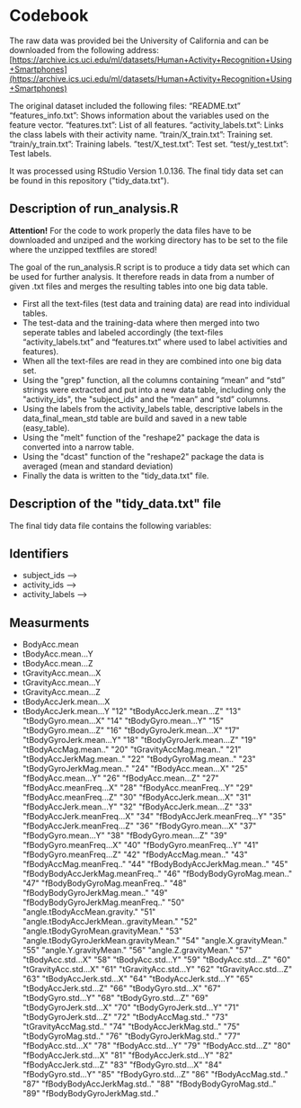 # Codebook 
The raw data was provided bei the University of California and can be downloaded from the following address: [https://archive.ics.uci.edu/ml/datasets/Human+Activity+Recognition+Using+Smartphones](https://archive.ics.uci.edu/ml/datasets/Human+Activity+Recognition+Using+Smartphones)

The original dataset included the following files:
“README.txt”
“features_info.txt”: Shows information about the variables used on the feature vector.
“features.txt”: List of all features.
“activity_labels.txt”: Links the class labels with their activity name.
“train/X_train.txt”: Training set.
“train/y_train.txt”: Training labels.
”test/X_test.txt”: Test set.
“test/y_test.txt”: Test labels.

It was processed using RStudio Version 1.0.136. The final tidy data set can be found in this repository ("tidy_data.txt"). 


## Description of run_analysis.R

__Attention!__ 
For the code to work properly the data files have to be downloaded and unziped and the working directory has to be set to the file where the unzipped textfiles are stored!

The goal of the run_analysis.R script is to produce a tidy data set which can be used for further analysis. It therefore reads in data from a number of given .txt files and merges the resulting tables into one big data table.
* First all the text-files (test data and training data) are read into individual tables.
* The test-data and the training-data where then merged into two seperate tables and labeled accordingly (the text-files “activity_labels.txt” and “features.txt” where used to label activities and features).
* When all the text-files are read in they are combined into one big data set.
* Using the "grep" function, all the columns containing “mean” and “std” strings were extracted and put into a new data table, including only the "activity_ids", the "subject_ids" and the “mean” and “std” columns.
* Using the labels from the activity_labels table, descriptive labels in the data_final_mean_std table are build and saved in a new table (easy_table).
* Using the "melt" function of the "reshape2" package the data is converted into a narrow table.
* Using the "dcast" function of the "reshape2" package the data is averaged (mean and standard deviation) 
* Finally the data is written to the "tidy_data.txt" file.

## Description of the "tidy_data.txt" file
The final tidy data file contains the following variables:

## Identifiers
* subject_ids --> 
* activity_ids  --> 
* activity_labels --> 

## Measurments
* BodyAcc.mean
* tBodyAcc.mean...Y
* tBodyAcc.mean...Z
* tGravityAcc.mean...X
* tGravityAcc.mean...Y
* tGravityAcc.mean...Z
* tBodyAccJerk.mean...X
* tBodyAccJerk.mean...Y
"12" "tBodyAccJerk.mean...Z"
"13" "tBodyGyro.mean...X"
"14" "tBodyGyro.mean...Y"
"15" "tBodyGyro.mean...Z"
"16" "tBodyGyroJerk.mean...X"
"17" "tBodyGyroJerk.mean...Y"
"18" "tBodyGyroJerk.mean...Z"
"19" "tBodyAccMag.mean.."
"20" "tGravityAccMag.mean.."
"21" "tBodyAccJerkMag.mean.."
"22" "tBodyGyroMag.mean.."
"23" "tBodyGyroJerkMag.mean.."
"24" "fBodyAcc.mean...X"
"25" "fBodyAcc.mean...Y"
"26" "fBodyAcc.mean...Z"
"27" "fBodyAcc.meanFreq...X"
"28" "fBodyAcc.meanFreq...Y"
"29" "fBodyAcc.meanFreq...Z"
"30" "fBodyAccJerk.mean...X"
"31" "fBodyAccJerk.mean...Y"
"32" "fBodyAccJerk.mean...Z"
"33" "fBodyAccJerk.meanFreq...X"
"34" "fBodyAccJerk.meanFreq...Y"
"35" "fBodyAccJerk.meanFreq...Z"
"36" "fBodyGyro.mean...X"
"37" "fBodyGyro.mean...Y"
"38" "fBodyGyro.mean...Z"
"39" "fBodyGyro.meanFreq...X"
"40" "fBodyGyro.meanFreq...Y"
"41" "fBodyGyro.meanFreq...Z"
"42" "fBodyAccMag.mean.."
"43" "fBodyAccMag.meanFreq.."
"44" "fBodyBodyAccJerkMag.mean.."
"45" "fBodyBodyAccJerkMag.meanFreq.."
"46" "fBodyBodyGyroMag.mean.."
"47" "fBodyBodyGyroMag.meanFreq.."
"48" "fBodyBodyGyroJerkMag.mean.."
"49" "fBodyBodyGyroJerkMag.meanFreq.."
"50" "angle.tBodyAccMean.gravity."
"51" "angle.tBodyAccJerkMean..gravityMean."
"52" "angle.tBodyGyroMean.gravityMean."
"53" "angle.tBodyGyroJerkMean.gravityMean."
"54" "angle.X.gravityMean."
"55" "angle.Y.gravityMean."
"56" "angle.Z.gravityMean."
"57" "tBodyAcc.std...X"
"58" "tBodyAcc.std...Y"
"59" "tBodyAcc.std...Z"
"60" "tGravityAcc.std...X"
"61" "tGravityAcc.std...Y"
"62" "tGravityAcc.std...Z"
"63" "tBodyAccJerk.std...X"
"64" "tBodyAccJerk.std...Y"
"65" "tBodyAccJerk.std...Z"
"66" "tBodyGyro.std...X"
"67" "tBodyGyro.std...Y"
"68" "tBodyGyro.std...Z"
"69" "tBodyGyroJerk.std...X"
"70" "tBodyGyroJerk.std...Y"
"71" "tBodyGyroJerk.std...Z"
"72" "tBodyAccMag.std.."
"73" "tGravityAccMag.std.."
"74" "tBodyAccJerkMag.std.."
"75" "tBodyGyroMag.std.."
"76" "tBodyGyroJerkMag.std.."
"77" "fBodyAcc.std...X"
"78" "fBodyAcc.std...Y"
"79" "fBodyAcc.std...Z"
"80" "fBodyAccJerk.std...X"
"81" "fBodyAccJerk.std...Y"
"82" "fBodyAccJerk.std...Z"
"83" "fBodyGyro.std...X"
"84" "fBodyGyro.std...Y"
"85" "fBodyGyro.std...Z"
"86" "fBodyAccMag.std.."
"87" "fBodyBodyAccJerkMag.std.."
"88" "fBodyBodyGyroMag.std.."
"89" "fBodyBodyGyroJerkMag.std.."
